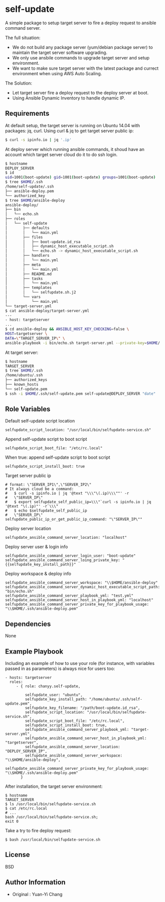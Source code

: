 self-update
=========

A simple package to setup target server to fire a deploy request to ansible command server.

The full situation:
- We do not build any package server (yum/debian package server) to maintain the target server software upgrading. 
- We only use ansbile commands to upgrade target server and setup environment.
- We want to make sure target server with the latest package and currect environment when using AWS Auto Scaling.

The Solution:
- Let target server fire a deploy request to the deploy server at boot.
- Using Ansible Dynamic Inventory to handle dynamic IP.

Requirements
------------

At default setup, the target server is running on Ubuntu 14.04 with packages: jq, curl. Using curl & jq to get target server public ip: 

```bash
$ curl -s ipinfo.io | jq '.ip'
```

At deploy server which running ansible commands, it shoud have an account which target server cloud do it to do ssh login.

```bash
$ hostname
DEPLOY_SERVER
$ id
uid=1001(boot-update) gid=1001(boot-update) groups=1001(boot-update)
$ tree $HOME/.ssh
/home/self-update/.ssh
├── ansible-deploy.pem
└── authorized_key
$ tree $HOME/ansible-deploy
ansible-deploy/
├── bin
│   └── echo.sh
├── roles
│   └── self-update
│       ├── defaults
│       │   └── main.yml
│       ├── files
│       │   ├── boot-update.id_rsa
│       │   ├── dynamic_host_executable_script.sh
│       │   └── echo.sh -> dynamic_host_executable_script.sh
│       ├── handlers
│       │   └── main.yml
│       ├── meta
│       │   └── main.yml
│       ├── README.md
│       ├── tasks
│       │   └── main.yml
│       ├── templates
│       │   └── selfupdate.sh.j2
│       └── vars
│           └── main.yml
└── target-server.yml
$ cat ansible-deploy/target-server.yml
---
- host: targetserver
...
$ cd ansible-deploy && ANSIBLE_HOST_KEY_CHECKING=false \
HOST=targetserver \
DATA=\"TARGET_SERVER_IP\" \
ansible-playbook -i bin/echo.sh target-server.yml --private-key=$HOME/.ssh/ansible-deploy.pem
```

At target server:

```bash
$ hostname
TARGET_SERVER
$ tree $HOME/.ssh
/home/ubuntu/.ssh
├── authorized_keys
├── known_hosts
└── self-update.pem
$ ssh -i $HOME/.ssh/self-update.pem self-update@DEPLOY_SERVER "date"
```

Role Variables
--------------

Default self-update script location
```
selfupdate_script_location: "/usr/local/bin/selfupdate-service.sh"
```

Append self-update script to boot script
```
selfupdate_script_boot_file: "/etc/rc.local"
```

When true: append self-update script to boot script
```
selfupdate_script_install_boot: true
```

Target server public ip
```
# format: \"SERVER_IP1\",\"SERVER_IP2\"
# It always cloud be a command: 
#   $ curl -s ipinfo.io | jq '@text "\\\"\(.ip)\\\""' -r 
#   \"SERVER_IP\"
#   $ export selfupdate_self_public_ip=\\\"`curl -s ipinfo.io | jq '@text "\(.ip)"' -r`\\\"
#   $ echo $selfupdate_self_public_ip
#   \"SERVER_IP\"
selfupdate_public_ip_or_get_public_ip_command: "\"SERVER_IP\""
```

Deploy server location
```
selfupdate_ansible_command_server_location: "localhost"
```
Deploy server user & login info
```
selfupdate_ansible_command_server_login_user: "boot-update"
selfupdate_ansible_command_server_loing_private_key: "{{selfupdate_key_install_path}}"
```
Deploy workspace & deploy info
```
selfupdate_ansible_command_server_workspace: "\\$HOME/ansible-deploy"
selfupdate_ansible_command_server_dynamic_host_executable_script_path: "bin/echo.sh"
selfupdate_ansible_command_server_playbook_yml: "test.yml"
selfupdate_ansible_command_server_host_in_playbook_yml: "localhost"
selfupdate_ansible_command_server_private_key_for_playbook_usage: "\\$HOME/.ssh/ansible-deploy.pem"
```

Dependencies
------------

None

Example Playbook
----------------

Including an example of how to use your role (for instance, with variables passed in as parameters) is always nice for users too:

    - hosts: targetserver
      roles:
         - { role: chanyy.self-update,

             selfupdate_user: "ubuntu",
             selfupdate_key_install_path: "/home/ubuntu/.ssh/self-update.pem",
             selfupdate_key_filename: "/path/boot-update.id_rsa",
             selfupdate_script_location: "/usr/local/bin/selfupdate-service.sh",
             selfupdate_script_boot_file: "/etc/rc.local",
             selfupdate_script_install_boot: true,
             selfupdate_ansible_command_server_playbook_yml: "target-server.yml", 
             selfupdate_ansible_command_server_host_in_playbook_yml: "targetserver",
             selfupdate_ansible_command_server_location: "DEPLOY_SERVER_IP",
             selfupdate_ansible_command_server_workspace: "\\$HOME/ansible-deploy",
             selfupdate_ansible_command_server_private_key_for_playbook_usage: "\\$HOME/.ssh/ansible-deploy.pem"
           }

After installation, the target server environment:
```
$ hostname
TARGET_SERVER
$ ls /usr/local/bin/selfupdate-service.sh
$ cat /etc/rc.local
# ...
bash /usr/local/bin/selfupdate-service.sh;
exit 0
```

Take a try to fire deploy request:
```
$ bash /usr/local/bin/selfupdate-service.sh
```

License
-------

BSD

Author Information
------------------

- Original : Yuan-Yi Chang
